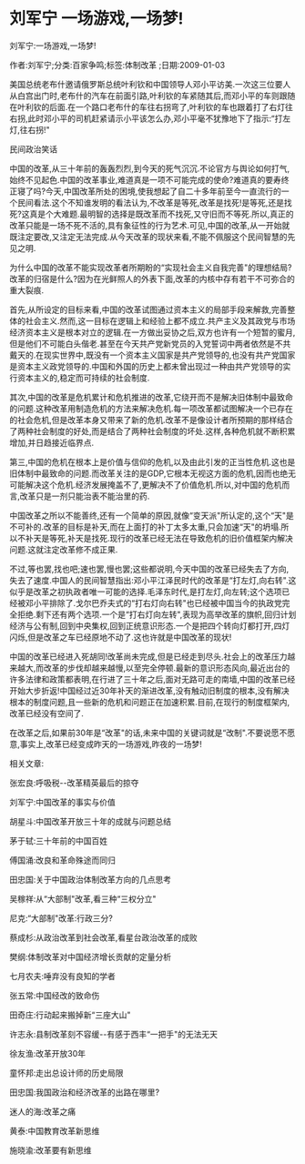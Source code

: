 # 刘军宁  一场游戏,一场梦!    
    
刘军宁:一场游戏,一场梦!    
作者:刘军宁;分类:百家争鸣;标签:体制改革 ;日期:2009-01-03    
美国总统老布什邀请俄罗斯总统叶利钦和中国领导人邓小平访美.一次这三位要人从白宫出门时,老布什的汽车在前面引路,叶利钦的车紧随其后,而邓小平的车则跟随在叶利钦的后面.在一个路口老布什的车往右拐弯了,叶利钦的车也跟着打了右灯往右拐,此时邓小平的司机赶紧请示小平该怎么办,邓小平毫不犹豫地下了指示:“打左灯,往右拐!"    
民间政治笑话    
中国的改革,从三十年前的轰轰烈烈,到今天的死气沉沉.不论官方与舆论如何打气,始终不见起色.中国的改革事业,难道真是一项不可能完成的使命?难道真的要寿终正寝了吗?今天,中国改革所处的困境,使我想起了自二十多年前至今一直流行的一个民间看法.这个不知谁发明的看法认为,不改革是等死,改革是找死!是等死,还是找死?这真是个大难题.最明智的选择是既改革而不找死,又守旧而不等死.所以,真正的改革只能是一场不死不活的,具有象征性的行为艺术.可见,中国的改革,从一开始就既注定要改,又注定无法完成.从今天改革的现状来看,不能不佩服这个民间智慧的先见之明.    
为什么中国的改革不能实现改革者所期盼的“实现社会主义自我完善"的理想结局?改革的归宿是什么?因为在光鲜照人的外表下面,改革的内核中存有若干不可弥合的重大裂痕.    
首先,从所设定的目标来看,中国的改革试图通过资本主义的局部手段来解救,完善整体的社会主义.然而,这一目标在逻辑上和经验上都不成立.共产主义及其政党与市场经济资本主义是根本对立的逻辑.在一方做出妥协之后,双方也许有一个短暂的蜜月,但是他们不可能白头偕老.甚至在今天共产党新党员的入党誓词中两者依然是不共戴天的.在现实世界中,既没有一个资本主义国家是共产党领导的,也没有共产党国家是资本主义政党领导的.中国和外国的历史上都未曾出现过一种由共产党领导的实行资本主义的,稳定而可持续的社会制度.    
其次,中国的改革是危机累计和危机推进的改革,它绕开而不是解决旧体制中最致命的问题.这种改革用制造危机的方法来解决危机.每一项改革都试图解决一个已存在的社会危机,但是改革本身又带来了新的危机.改革不是像设计者所预期的那样结合了两种社会制度的好处,而是结合了两种社会制度的坏处.这样,各种危机就不断积累增加,并日趋接近临界点.    
第三,中国的危机在根本上是价值与信仰的危机,以及由此引发的正当性危机.这也是旧体制中最致命的问题.而改革关注的是GDP,它根本无视这方面的危机,因而也绝无可能解决这个危机.经济发展掩盖不了,更解决不了价值危机.所以,对中国的危机而言,改革只是一剂只能治表不能治里的药.    
中国改革之所以不能善终,还有一个简单的原因,就像“变天派"所认定的,这个“天"是不可补的.改革的目标是补天,而在上面打的补丁太多太重,只会加速“天"的坍塌.所以不补天是等死,补天是找死.现行的改革已经无法在导致危机的旧价值框架内解决问题.这就注定改革修不成正果.    
不过,等也罢,找也吧;速也罢,慢也罢;这些都说明,今天中国的改革已经失去了方向,失去了速度.中国人的民间智慧指出:邓小平江泽民时代的改革是“打左灯,向右转".这似乎是改革之初执政者唯一可能的选择.毛泽东时代,是打左灯,向左转;这个选项已经被邓小平排除了.戈尔巴乔夫式的“打右灯向右转"也已经被中国当今的执政党完全拒绝.剩下还有两个选项.一个是“打右灯向左转",表现为高举改革的旗帜,回归计划经济与公有制,回到中央集权,回到正统意识形态.一个是把四个转向灯都打开,四灯闪烁,但是改革之车已经原地不动了.这也许就是中国改革的现状!    
中国的改革已经进入死胡同!改革尚未完成,但是已经走到尽头.社会上的改革压力越来越大,而改革的步伐却越来越慢,以至完全停顿.最新的意识形态风向,最近出台的许多法律和政策都表明,在行进了三十年之后,面对无路可走的南墙,中国的改革已经开始大步折返!中国经过近30年补天的渐进改革,没有触动旧制度的根本,没有解决根本的制度问题,且一些新的危机和问题正在加速积累.目前,在现行的制度框架内,改革已经没有空间了.    
在改革之后,如果前30年是“改革"的话,未来中国的关键词就是“改制".不要说愿不愿意,事实上,改革已经变成昨天的一场游戏,昨夜的一场梦!    
    
相关文章:    
张宏良:呼吸税--改革精英最后的掠夺    
刘军宁:中国改革的事实与价值    
胡星斗:中国改革开放三十年的成就与问题总结    
茅于轼:三十年前的中国百姓    
傅国涌:改良和革命殊途而同归    
田忠国:关于中国政治体制改革方向的几点思考    
吴稼祥:从“大部制"改革,看三种“三权分立"    
尼克:“大部制"改革:行政三分?    
蔡成杉:从政治改革到社会改革,看星台政治改革的成败    
樊纲:体制改革对中国经济增长贡献的定量分析    
七月农夫:唾弃没有良知的学者    
张五常:中国经改的致命伤    
田奇庄:行动起来搬掉新“三座大山"    
许志永:县制改革刻不容缓--有感于西丰“一把手"的无法无天    
徐友渔:改革开放30年    
童怀邦:走出总设计师的历史局限    
田忠国:我国政治和经济改革的出路在哪里?    
迷人的海:改革之痛    
黄泰:中国教育改革新思维    
施晓渝:改革要有新思维